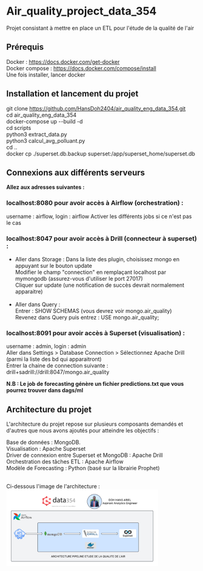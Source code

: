 # Air_quality_project_data_354
Projet consistant à mettre en place un ETL pour l'étude de la qualité de l'air

## Prérequis 
Docker : https://docs.docker.com/get-docker <br />
Docker compose : https://docs.docker.com/compose/install <br />
Une fois installer, lancer docker

## Installation et lancement du projet 
git clone https://github.com/HansDoh2404/air_quality_eng_data_354.git <br />
cd air_quality_eng_data_354 <br />
docker-compose up --build -d<br />
cd scripts <br />
python3 extract_data.py <br />
python3 calcul_avg_polluant.py <br />
cd ..<br />
docker cp ./superset.db.backup superset:/app/superset_home/superset.db 


## Connexions aux différents serveurs
**Allez aux adresses suivantes :**
### localhost:8080 pour avoir accès à Airflow (orchestration) :
username : airflow, login : airflow
Activer les différents jobs si ce n'est pas le cas
### localhost:8047 pour avoir accès à Drill (connecteur à superset) :
- Aller dans Storage :
  Dans la liste des plugin, choisissez mongo en appuyant sur le bouton update <br />
  Modifier le champ "connection" en remplaçant localhost par mymongodb (assurez-vous d'utiliser le port 27017) <br />
  Cliquer sur update (une notification de succès devrait normalement apparaitre) <br /><br />
- Aller dans Query : <br />
  Entrer : SHOW SCHEMAS (vous devrez voir mongo.air_quality) <br />
  Revenez dans Query puis entrez : USE mongo.air_quality;
### localhost:8091 pour avoir accès à Superset (visualisation) :
username : admin, login : admin <br />
Aller dans Settings > Database Connection > Sélectionnez Apache Drill (parmi la liste des bd qui apparaitront) <br />
Entrer la chaine de connection suivante : drill+sadrill://drill:8047/mongo.air_quality

**N.B : Le job de forecasting génère un fichier predictions.txt que vous pourrez trouver dans dags/ml**

## Architecture du projet
L'architecture du projet repose sur plusieurs composants demandés et d'autres que nous avons ajoutés pour atteindre les objectifs :

Base de données : MongoDB. <br />
Visualisation : Apache Superset <br />
Driver de connexion entre Superset et MongoDB : Apache Drill <br />
Orchestration des tâches ETL : Apache Airflow <br />
Modèle de Forecasting : Python (basé sur la librairie Prophet) <br /><br />

Ci-dessous l'image de l'architecture : <br />
<img src="archi.png" alt="ARCHITECTURE ETL" width="400"/>


  
  

